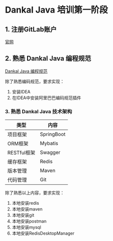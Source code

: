 # Dankal Java 培训第一阶段

## 1. 注册GitLab账户
[官网](https://git.dankal.cn)

## 2. 熟悉 Dankal Java 编程规范

[Dankal Java 编程规范](https://git.dankal.cn/manage/documents/blob/master/javaee/Dankal%20Java%E5%BC%80%E5%8F%91%E8%A7%84%E8%8C%83.md)

除了熟悉编码规范，要求实现：

1. 安装IDEA
2. 在IDEA中安装阿里巴巴编码规范插件


### 3. 熟悉 Dankal Java 技术架构

|类型 | 内容|
|--|--|
|项目框架|SpringBoot|
|ORM框架|Mybatis|
|RESTful框架|Swagger|
|缓存框架|Redis|
|版本管理|Maven|
|代码管理|Git|



除了熟悉以上内容，要求实现：
1. 本地安装redis
2. 本地安装maven
3. 本地安装git
4. 本地安装postman
5. 本地安装mysql
6. 本地安装RedisDesktopManager
